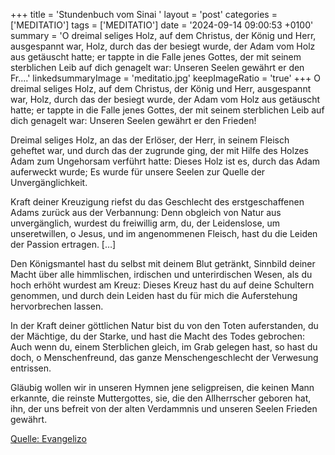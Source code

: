 +++
title = 'Stundenbuch vom Sinai  '
layout = 'post'
categories = ['MEDITATIO']
tags = ['MEDITATIO']
date = '2024-09-14 09:00:53 +0100'
summary = 'O dreimal seliges Holz, auf dem Christus, der König und Herr, ausgespannt war, Holz, durch das der besiegt wurde, der Adam vom Holz aus getäuscht hatte; er tappte in die Falle jenes Gottes, der mit seinem sterblichen Leib auf dich genagelt war: Unseren Seelen gewährt er den Fr....'
linkedsummaryImage = 'meditatio.jpg'
keepImageRatio = 'true'
+++
O dreimal seliges Holz, auf dem Christus, der König und Herr, ausgespannt war,
Holz, durch das der besiegt wurde, der Adam vom Holz aus getäuscht hatte;
er tappte in die Falle jenes Gottes, der mit seinem sterblichen Leib auf dich genagelt war:
Unseren Seelen gewährt er den Frieden!
 
Dreimal seliges Holz, an das der Erlöser, der Herr, in seinem Fleisch geheftet war,
und durch das der zugrunde ging, der mit Hilfe des Holzes Adam zum Ungehorsam verführt hatte:
Dieses Holz ist es, durch das Adam auferweckt wurde;
Es wurde für unsere Seelen zur Quelle der Unvergänglichkeit.<!--more-->
 
Kraft deiner Kreuzigung riefst du das Geschlecht des erstgeschaffenen Adams zurück aus der Verbannung:
Denn obgleich von Natur aus unvergänglich, wurdest du freiwillig arm,
du, der Leidenslose, um unseretwillen, o Jesus,
und im angenommenen Fleisch, hast du die Leiden der Passion ertragen. […]



Den Königsmantel hast du selbst mit deinem Blut getränkt,
Sinnbild deiner Macht über alle himmlischen, irdischen und unterirdischen Wesen, als du hoch erhöht wurdest am Kreuz:
Dieses Kreuz hast du auf deine Schultern genommen,
und durch dein Leiden hast du für mich die Auferstehung hervorbrechen lassen.
 
In der Kraft deiner göttlichen Natur bist du von den Toten auferstanden,
du der Mächtige, du der Starke, und hast die Macht des Todes gebrochen:
Auch wenn du, einem Sterblichen gleich, im Grab gelegen hast,
so hast du doch, o Menschenfreund, das ganze Menschengeschlecht der Verwesung entrissen.


 
Gläubig wollen wir in unseren Hymnen jene seligpreisen, die keinen Mann erkannte,
die reinste Muttergottes, sie, die den Allherrscher geboren hat,
ihn, der uns befreit von der alten Verdammnis
und unseren Seelen Frieden gewährt.
 



[Quelle: Evangelizo](https://evangeliumtagfuertag.org/DE/gospel)
